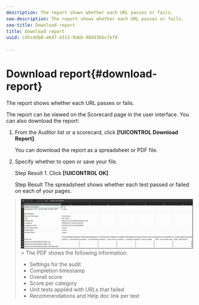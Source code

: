 ```yaml
---
description: The report shows whether each URL passes or fails.
seo-description: The report shows whether each URL passes or fails.
seo-title: Download report
title: Download report
uuid: cd5c4db8-e647-4311-9abb-98dd3bbc7ef8

---
```


# Download report{#download-report}

The report shows whether each URL passes or fails.

The report can be viewed on the Scorecard page in the user interface. You can also download the report: 

1. From the Auditor list or a scorecard, click **[!UICONTROL Download Report]**.

   You can download the report as a spreadsheet or PDF file. 
1. Specify whether to open or save your file.

   Step Result 1. Click **[!UICONTROL OK]**.

   Step Result The spreadsheet shows whether each test passed or failed on each of your pages. 
>
>![](assets/sheet.png)>
>The PDF shows the following information: 
>
>* Settings for the audit 
>* Completion timestamp 
>* Overall score 
>* Score per category 
>* Unit tests applied with URLs that failed 
>* Recommendations and Help doc link per test 
>


